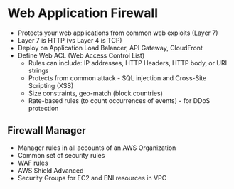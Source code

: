 # Web Application Firewall

* Protects your web applications from common web exploits (Layer 7)
* Layer 7 is HTTP (vs Layer 4 is TCP)
* Deploy on Application Load Balancer, API Gateway, CloudFront
* Define Web ACL (Web Access Control List)
  * Rules can include: IP addresses, HTTP Headers, HTTP body, or URI strings
  * Protects from common attack - SQL injection and Cross-Site Scripting (XSS)
  * Size constraints, geo-match (block countries)
  * Rate-based rules (to count occurrences of events) - for DDoS protection

## Firewall Manager

* Manager rules in all accounts of an AWS Organization
* Common set of security rules
* WAF rules
* AWS Shield Advanced
* Security Groups for EC2 and ENI resources in VPC
